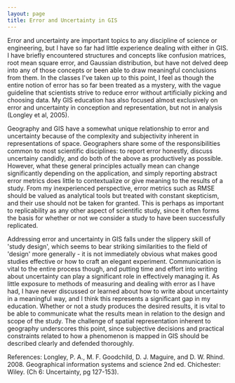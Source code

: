 ```yaml
---
layout: page
title: Error and Uncertainty in GIS
---
```


Error and uncertainty are important topics to any discipline of science or engineering, but I have so far had little experience dealing with either in GIS. I have briefly encountered structures and concepts like confusion matrices, root mean square error, and Gaussian distribution, but have not delved deep into any of those concepts or been able to draw meaningful conclusions from them. In the classes I've taken up to this point, I feel as though the entire notion of error has so far been treated as a mystery, with the vague guideline that scientists strive to reduce error without artificially picking and choosing data. My GIS education has also focused almost exclusively on error and uncertainty in conception and representation, but not in analysis (Longley et al, 2005).

Geography and GIS have a somewhat unique relationship to error and uncertainty because of the complexity and subjectivity inherent in representations of space. Geographers share some of the responsibilities common to most scientific disciplines: to report error honestly, discuss uncertainy candidly, and do both of the above as productively as possible. However, what these general principles actually mean can change significantly depending on the application, and simply reporting abstract error metrics does little to contextualize or give meaning to the results of a study. From my inexperienced perspective, error metrics such as RMSE should be valued as analytical tools but treated with constant skepticism, and their use should not be taken for granted. This is perhaps as important to replicability as any other aspect of scientific study, since it often forms the basis for whether or not we consider a study to have been successfully replicated.

Addressing error and uncertainty in GIS falls under the slippery skill of 'study design', which seems to bear striking similarities to the field of 'design' more generally - it is not immediately obvious what makes good studies effective or how to craft an elegant experiment. Communication is vital to the entire process though, and putting time and effort into writing about uncertainty can play a significant role in effectively managing it. As little exposure to methods of measuring and dealing with error as I have had, I have never discussed or learned about how to write about uncertainty in a meaningful way, and I think this represents a significant gap in my education. Whether or not a study produces the desired results, it is vital to be able to communicate what the results mean in relation to the design and scope of the study. The challenge of spatial representation inherent to geography underscores this point, since subjective decisions and practical constraints related to how a phenomenon is mapped in GIS should be described clearly and defended thoroughly.


References:
Longley, P. A., M. F. Goodchild, D. J. Maguire, and D. W. Rhind. 2008. Geographical information systems and science 2nd ed. Chichester: Wiley. (Ch 6: Uncertainty, pg 127-153).
